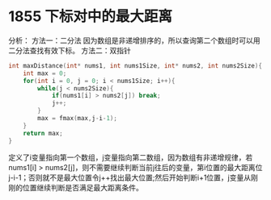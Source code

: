 # 1855 下标对中的最大距离
分析：
方法一：二分法
因为数组是非递增排序的，所以查询第二个数组时可以用二分法查找有效下标。
方法二：双指针
```c
int maxDistance(int* nums1, int nums1Size, int* nums2, int nums2Size){
    int max = 0;
    for(int i = 0, j = 0; i < nums1Size; i++){
        while(j < nums2Size){
            if(nums1[i] > nums2[j]) break;
            j++;
        }
        max = fmax(max,j-i-1);
    }
    return max;
}   
```
定义了i变量指向第一个数组，j变量指向第二数组，因为数组有非递增规律，若nums1[i] > nums2[j]，则不需要继续判断当前j往后的变量，第i位置的最大距离位j-i-1；否则就不是最大位置令j++找出最大位置;然后开始判断i+1位置，j变量从刚刚的位置继续判断是否满足最大距离条件。